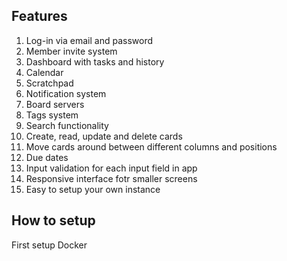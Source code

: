 ## Features

1. Log-in via email and password
2. Member invite system
3. Dashboard with tasks and history
4. Calendar
5. Scratchpad
6. Notification system
7. Board servers
8. Tags system
9. Search functionality
10. Create, read, update and delete cards
11. Move cards around between different columns and positions
12. Due dates
13. Input validation for each input field in app
14. Responsive interface fotr smaller screens
15. Easy to setup your own instance

## How to setup

First setup Docker
